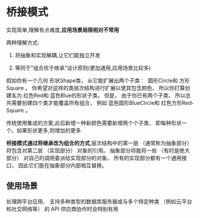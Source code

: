 # 桥接模式

​实现简单,理解有点难度,**应用场景局限​相对不常用**

​两种理解方式:

1. ​将抽象和实现解耦,让它们能独立开发

2. ​等同于"组合优于继承"设计原则(​更加通用,应用场景比较多)

假如你有一个几何 形状Shape类， 从它能扩展出两个子类： ​ 圆形Circle和 方形Square 。 你希望对这样的类层次结构进行扩展以使其包含颜色， 所以你打算创建名为 红色Red和 蓝色Blue的形状子类。 但是， 由于你已有两个子类， 所以总共需要创建四个类才能覆盖所有组合， 例如 蓝色圆形Blue­Circle和 红色方形Red­Square 。

传统使用集成的方案,此后新增一种新颜色需要新增两个个子类， 即每种形状一个。如果形状更多,则增加的更多.

**桥接模式通过将继承改为组合的方式**,层次结构中的第一层 （通常称为抽象部分） 将包含对第二层 （实现部分） 对象的引用。 抽象部分将能将一些 （有时是绝大部分） 对自己的调用委派给实现部分的对象。 所有的实现部分都有一个通用接口， 因此它们能在抽象部分内部相互替换。

## 使用场景

处理跨平台应用、 支持多种类型的数据库服务器或与多个特定种类 （例如云平台和社交网络等） 的 API 供应商协作时会特别有用
